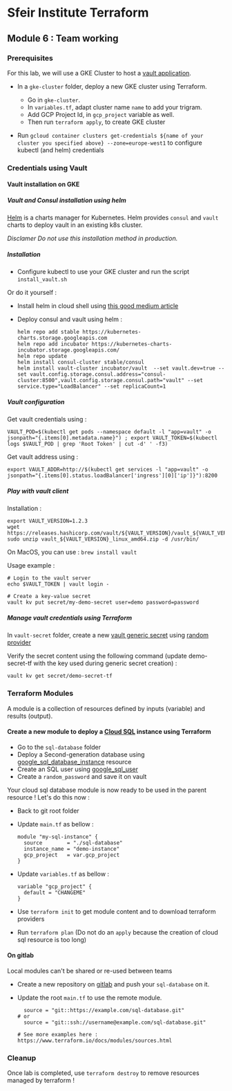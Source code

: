 # Sfeir Institute Terraform

## Module 6 : Team working

### Prerequisites

For this lab, we will use a GKE Cluster to host a [vault application](https://www.hashicorp.com/products/vault/).

* In a `gke-cluster` folder, deploy a new GKE cluster using Terraform.
  * Go in `gke-cluster`.
  * In `variables.tf`, adapt cluster name `name` to add your trigram.
  * Add GCP Project Id, in `gcp_project` variable as well.
  * Then run `terraform apply`, to create GKE cluster

* Run `gcloud container clusters get-credentials ${name of your cluster you specified above} --zone=europe-west1` to configure kubectl (and helm) credentials

### Credentials using Vault

#### Vault installation on GKE

##### Vault and Consul installation using helm

[Helm](https://helm.sh) is a charts manager for Kubernetes.
Helm provides `consul` and `vault` charts to deploy vault in an existing k8s cluster.

*Disclamer Do not use this installation method in production.*

##### Installation

* Configure kubectl to use your GKE cluster and run the script `install_vault.sh`

Or do it yourself :

* Install helm in cloud shell using [this good medium article](https://medium.com/google-cloud/installing-helm-in-google-kubernetes-engine-7f07f43c536e)
* Deploy consul and vault using helm :

  ```shell
  helm repo add stable https://kubernetes-charts.storage.googleapis.com
  helm repo add incubator https://kubernetes-charts-incubator.storage.googleapis.com/
  helm repo update
  helm install consul-cluster stable/consul
  helm install vault-cluster incubator/vault  --set vault.dev=true --set vault.config.storage.consul.address="consul-cluster:8500",vault.config.storage.consul.path="vault" --set service.type="LoadBalancer" --set replicaCount=1
  ```

##### Vault configuration

Get vault credentials using :

```shell
VAULT_POD=$(kubectl get pods --namespace default -l "app=vault" -o jsonpath="{.items[0].metadata.name}") ; export VAULT_TOKEN=$(kubectl logs $VAULT_POD | grep 'Root Token' | cut -d' ' -f3)
```

Get vault address using :

```shell
export VAULT_ADDR=http://$(kubectl get services -l "app=vault" -o jsonpath="{.items[0].status.loadBalancer['ingress'][0]['ip']}"):8200
```

##### Play with vault client

Installation :

```shell
export VAULT_VERSION=1.2.3
wget https://releases.hashicorp.com/vault/${VAULT_VERSION}/vault_${VAULT_VERSION}_linux_amd64.zip
sudo unzip vault_${VAULT_VERSION}_linux_amd64.zip -d /usr/bin/
```

On MacOS, you can use : `brew install vault`

Usage example :

```shell
# Login to the vault server
echo $VAULT_TOKEN | vault login -

# Create a key-value secret
vault kv put secret/my-demo-secret user=demo password=password
```

##### Manage vault credentials using Terraform

In `vault-secret` folder, create a new [vault generic secret](https://www.terraform.io/docs/providers/vault/r/generic_secret.html) using [random provider](https://www.terraform.io/docs/providers/random/r/password.html)

Verify the secret content using the following command (update demo-secret-tf with the key used during generic secret creation) :

```shell
vault kv get secret/demo-secret-tf
```

### Terraform Modules

A module is a collection of resources defined by inputs (variable) and results (output).

#### Create a new module to deploy a [Cloud SQL](https://cloud.google.com/sql) instance using Terraform

* Go to the `sql-database` folder
* Deploy a Second-generation database using [google_sql_database_instance](https://www.terraform.io/docs/providers/google/r/sql_database_instance.html) resource
* Create an SQL user using [google_sql_user](https://www.terraform.io/docs/providers/google/r/sql_user.html)
* Create a `random_password` and save it on vault

Your cloud sql database module is now ready to be used in the parent resource ! Let's do this now :

* Back to git root folder
* Update `main.tf` as bellow :

  ```text
  module "my-sql-instance" {
    source        = "./sql-database"
    instance_name = "demo-instance"
    gcp_project   = var.gcp_project
  }
  ```

* Update `variables.tf` as bellow :

  ```text
  variable "gcp_project" {
    default = "CHANGEME"
  }
  ```

* Use `terraform init` to get module content and to download terraform providers
* Run `terraform plan` (Do not do an `apply` because the creation of cloud sql resource is too long)

#### On gitlab

Local modules can't be shared or re-used between teams

* Create a new repository on [gitlab](https://gitlab.com) and push your `sql-database` on it.
* Update the root `main.tf` to use the remote module.

  ```text
    source = "git::https://example.com/sql-database.git"
  # or
    source = "git::ssh://username@example.com/sql-database.git"
  
  # See more examples here : https://www.terraform.io/docs/modules/sources.html
  ```

### Cleanup

Once lab is completed, use `terraform destroy` to remove resources managed by terraform !
